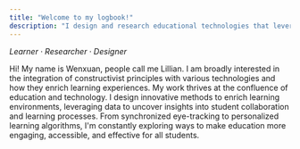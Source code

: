 ```yaml
---
title: "Welcome to my logbook!"
description: "I design and research educational technologies that leverage learning analytics to enhance inclusive STEM education, focusing on improving competencies for diverse learners while addressing data privacy and stakeholder trust."
---
```

*Learner* · *Researcher* · *Designer*

<p style="text-align: left;">
Hi! My name is Wenxuan, people call me Lillian. I am broadly interested in the integration of constructivist principles with various technologies and how they enrich learning experiences. 
My work thrives at the confluence of education and technology. I design innovative methods to enrich learning environments, leveraging data to uncover insights into student collaboration and learning processes. From synchronized eye-tracking to personalized learning algorithms, I'm constantly exploring ways to make education more engaging, accessible, and effective for all students.
</p>